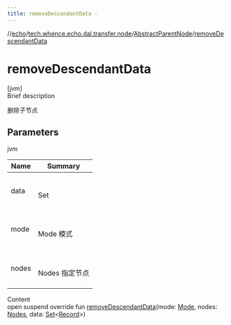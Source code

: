 ```yaml
---
title: removeDescendantData -
---
```

//[echo](../../index.md)/[tech.whence.echo.dal.transfer.node](../index.md)/[AbstractParentNode](index.md)/[removeDescendantData](remove-descendant-data.md)



# removeDescendantData  
[jvm]  
Brief description  


删除子节点



## Parameters  
  
jvm  
  
|  Name|  Summary| 
|---|---|
| data| <br><br>Set<Record><br><br>
| mode| <br><br>Mode 模式<br><br>
| nodes| <br><br>Nodes 指定节点<br><br>
  
  
Content  
open suspend override fun [removeDescendantData](remove-descendant-data.md)(mode: [Mode](../../tech.whence.echo.dal.transfer/-mode/index.md), nodes: [Nodes](../-nodes/index.md), data: [Set](https://kotlinlang.org/api/latest/jvm/stdlib/kotlin.collections/-set/index.html)<[Record](../../tech.whence.echo.dal.entity/-record/index.md)>)  



